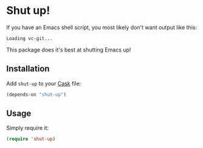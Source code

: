 # Shut up!

If you have an Emacs shell script, you most likely don't want output
like this:

```
Loading vc-git...
```

This package does it's best at shutting Emacs up!

## Installation

Add `shut-up` to your [Cask](https://github.com/cask/cask) file:

```lisp
(depends-on "shut-up")
```

## Usage

Simply require it:

```lisp
(require 'shut-up)
```
